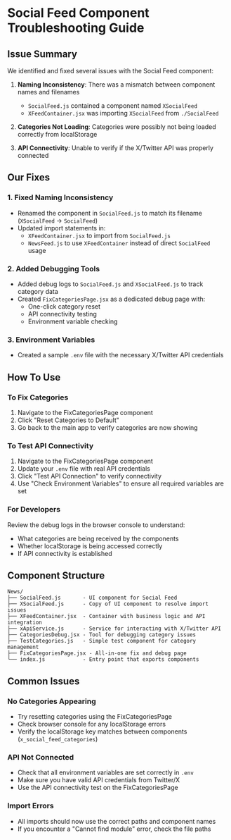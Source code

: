 # Social Feed Component Troubleshooting Guide

## Issue Summary
We identified and fixed several issues with the Social Feed component:

1. **Naming Inconsistency**: There was a mismatch between component names and filenames
   - `SocialFeed.js` contained a component named `XSocialFeed`
   - `XFeedContainer.jsx` was importing `XSocialFeed` from `./SocialFeed`

2. **Categories Not Loading**: Categories were possibly not being loaded correctly from localStorage

3. **API Connectivity**: Unable to verify if the X/Twitter API was properly connected

## Our Fixes

### 1. Fixed Naming Inconsistency
- Renamed the component in `SocialFeed.js` to match its filename (`XSocialFeed` → `SocialFeed`)
- Updated import statements in:
  - `XFeedContainer.jsx` to import from `SocialFeed.js`
  - `NewsFeed.js` to use `XFeedContainer` instead of direct `SocialFeed` usage

### 2. Added Debugging Tools
- Added debug logs to `SocialFeed.js` and `XSocialFeed.js` to track category data
- Created `FixCategoriesPage.jsx` as a dedicated debug page with:
  - One-click category reset
  - API connectivity testing
  - Environment variable checking

### 3. Environment Variables
- Created a sample `.env` file with the necessary X/Twitter API credentials

## How To Use

### To Fix Categories
1. Navigate to the FixCategoriesPage component
2. Click "Reset Categories to Default"
3. Go back to the main app to verify categories are now showing

### To Test API Connectivity
1. Navigate to the FixCategoriesPage component
2. Update your `.env` file with real API credentials
3. Click "Test API Connection" to verify connectivity
4. Use "Check Environment Variables" to ensure all required variables are set

### For Developers
Review the debug logs in the browser console to understand:
- What categories are being received by the components
- Whether localStorage is being accessed correctly
- If API connectivity is established

## Component Structure

```
News/
├── SocialFeed.js       - UI component for Social Feed
├── XSocialFeed.js      - Copy of UI component to resolve import issues
├── XFeedContainer.jsx  - Container with business logic and API integration
├── xApiService.js      - Service for interacting with X/Twitter API
├── CategoriesDebug.jsx - Tool for debugging category issues
├── TestCategories.js   - Simple test component for category management
├── FixCategoriesPage.jsx - All-in-one fix and debug page
└── index.js            - Entry point that exports components
```

## Common Issues

### No Categories Appearing
- Try resetting categories using the FixCategoriesPage
- Check browser console for any localStorage errors
- Verify the localStorage key matches between components (`x_social_feed_categories`)

### API Not Connected
- Check that all environment variables are set correctly in `.env`
- Make sure you have valid API credentials from Twitter/X
- Use the API connectivity test on the FixCategoriesPage

### Import Errors
- All imports should now use the correct paths and component names
- If you encounter a "Cannot find module" error, check the file paths 